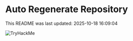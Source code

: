 # Auto Regenerate Repository

This README was last updated: 2025-10-18 16:09:04

 ![TryHackMe](https://tryhackme.com/badge/533634)